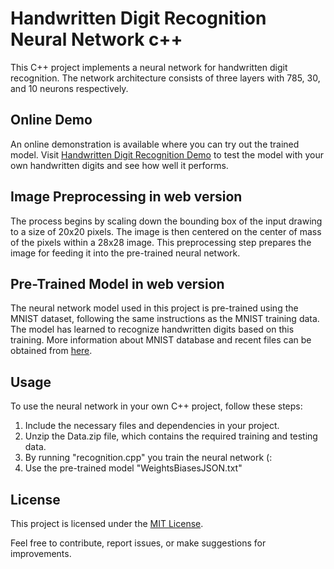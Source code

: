 # Handwritten Digit Recognition Neural Network с++

This C++ project implements a neural network for handwritten digit recognition. The network architecture consists of three layers with 785, 30, and 10 neurons respectively.

## Online Demo

An online demonstration is available where you can try out the trained model. Visit [Handwritten Digit Recognition Demo](https://handwritten-digit-recognition-demonstration.tiiny.site) to test the model with your own handwritten digits and see how well it performs.

## Image Preprocessing in web version

The process begins by scaling down the bounding box of the input drawing to a size of 20x20 pixels. The image is then centered on the center of mass of the pixels within a 28x28 image. This preprocessing step prepares the image for feeding it into the pre-trained neural network.

## Pre-Trained Model in web version

The neural network model used in this project is pre-trained using the MNIST dataset, following the same instructions as the MNIST training data. The model has learned to recognize handwritten digits based on this training.
More information about MNIST database and recent files can be obtained from [here](http://yann.lecun.com/exdb/mnist/).

## Usage

To use the neural network in your own C++ project, follow these steps:
1. Include the necessary files and dependencies in your project.
2. Unzip the Data.zip file, which contains the required training and testing data.
3. By running "recognition.cpp" you train the neural network (:
4. Use the pre-trained model "WeightsBiasesJSON.txt"

## License

This project is licensed under the [MIT License](LICENSE).

Feel free to contribute, report issues, or make suggestions for improvements.
